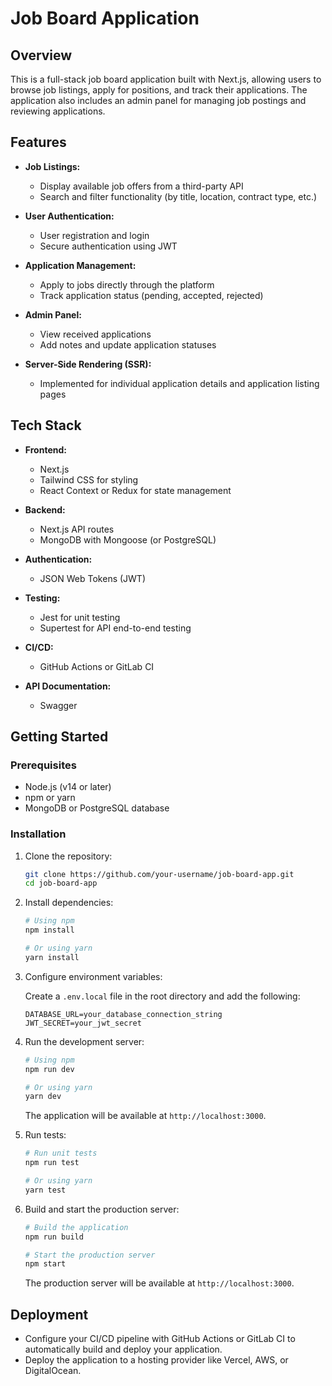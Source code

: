 # Job Board Application

## Overview

This is a full-stack job board application built with Next.js, allowing users to browse job listings, apply for positions, and track their applications. The application also includes an admin panel for managing job postings and reviewing applications.

## Features

- **Job Listings:**
    - Display available job offers from a third-party API
    - Search and filter functionality (by title, location, contract type, etc.)

- **User Authentication:**
    - User registration and login
    - Secure authentication using JWT

- **Application Management:**
    - Apply to jobs directly through the platform
    - Track application status (pending, accepted, rejected)

- **Admin Panel:**
    - View received applications
    - Add notes and update application statuses

- **Server-Side Rendering (SSR):**
    - Implemented for individual application details and application listing pages

## Tech Stack

- **Frontend:**
    - Next.js
    - Tailwind CSS for styling
    - React Context or Redux for state management

- **Backend:**
    - Next.js API routes
    - MongoDB with Mongoose (or PostgreSQL)

- **Authentication:**
    - JSON Web Tokens (JWT)

- **Testing:**
    - Jest for unit testing
    - Supertest for API end-to-end testing

- **CI/CD:**
    - GitHub Actions or GitLab CI

- **API Documentation:**
    - Swagger

## Getting Started

### Prerequisites

- Node.js (v14 or later)
- npm or yarn
- MongoDB or PostgreSQL database

### Installation

1. Clone the repository:

   ```bash
   git clone https://github.com/your-username/job-board-app.git
   cd job-board-app
   ```

2. Install dependencies:

   ```bash
   # Using npm
   npm install

   # Or using yarn
   yarn install
   ```

3. Configure environment variables:

   Create a `.env.local` file in the root directory and add the following:

   ```env
   DATABASE_URL=your_database_connection_string
   JWT_SECRET=your_jwt_secret
   ```

4. Run the development server:

   ```bash
   # Using npm
   npm run dev

   # Or using yarn
   yarn dev
   ```

   The application will be available at `http://localhost:3000`.

5. Run tests:

   ```bash
   # Run unit tests
   npm run test

   # Or using yarn
   yarn test
   ```

6. Build and start the production server:

   ```bash
   # Build the application
   npm run build

   # Start the production server
   npm start
   ```

   The production server will be available at `http://localhost:3000`.

## Deployment

- Configure your CI/CD pipeline with GitHub Actions or GitLab CI to automatically build and deploy your application.
- Deploy the application to a hosting provider like Vercel, AWS, or DigitalOcean.
